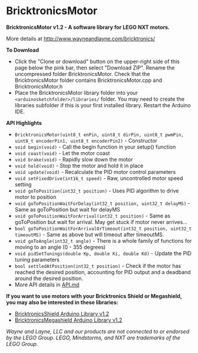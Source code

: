 BricktronicsMotor
=================

**BricktronicsMotor v1.2 - A software library for LEGO NXT motors.**

More details at http://www.wayneandlayne.com/bricktronics/

**To Download**
* Click the "Clone or download" button on the upper-right side of this page below the pink bar, then select "Download ZIP". Rename the uncompressed folder BricktronicsMotor. Check that the BricktronicsMotor folder contains BricktronicsMotor.cpp and BricktronicsMotor.h
* Place the BricktronicsMotor library folder into your `<arduinosketchfolder>/libraries/` folder. You may need to create the libraries subfolder if this is your first installed library. Restart the Arduino IDE.

**API Highlights**
* `BricktronicsMotor(uint8_t enPin, uint8_t dirPin, uint8_t pwmPin, uint8_t encoderPin1, uint8_t encoderPin2)` - Constructor
* `void begin(void)` - Call the begin function in your setup() function
* `void coast(void)` - Let the motor coast
* `void brake(void)` - Rapidly slow down the motor
* `void hold(void)` - Stop the motor and hold it in place
* `void update(void)` - Recalculate the PID motor control parameters
* `void setFixedDrive(int16_t speed)` - Raw, uncontrolled motor speed setting
* `void goToPosition(int32_t position)` - Uses PID algorithm to drive motor to position
* `void goToPositionWaitForDelay(int32_t position, uint32_t delayMS)` - Same as goToPosition but wait for delayMS
* `void goToPositionWaitForArrival(int32_t position)` - Same as goToPosition but wait for arrival. May get stuck if motor never arrives...
* `bool goToPositionWaitForArrivalOrTimeout(int32_t position, uint32_t timeoutMS)` - Same as above but will timeout after timeoutMS.
* `void goToAngle(int32_t angle)` - There is a whole family of functions for moving to an angle (0 - 355 degrees)
* `void pidSetTunings(double Kp, double Ki, double Kd)` - Update the PID tuning parameters
* `bool settledAtPosition(int32_t position)` - Check if the motor has reached the desired position, accounting for PID output and a deadband around the desired position.
* More API details in [API.md](API.md)


**If you want to use motors with your Bricktronics Shield or Megashield, you may also be interested in these libraries:**
* [BricktronicsShield Arduino Library v1.2](https://github.com/wayneandlayne/BricktronicsShield)
* [BricktronicsMegashield Arduino Library v1.2](https://github.com/wayneandlayne/BricktronicsMegashield)

_Wayne and Layne, LLC and our products are not connected to or endorsed by the LEGO Group. LEGO, Mindstorms, and NXT are trademarks of the LEGO Group._

